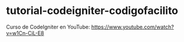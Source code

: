 # tutorial-codeigniter-codigofacilito
Curso de CodeIgniter en YouTube: https://www.youtube.com/watch?v=w1Cn-CiL-E8
